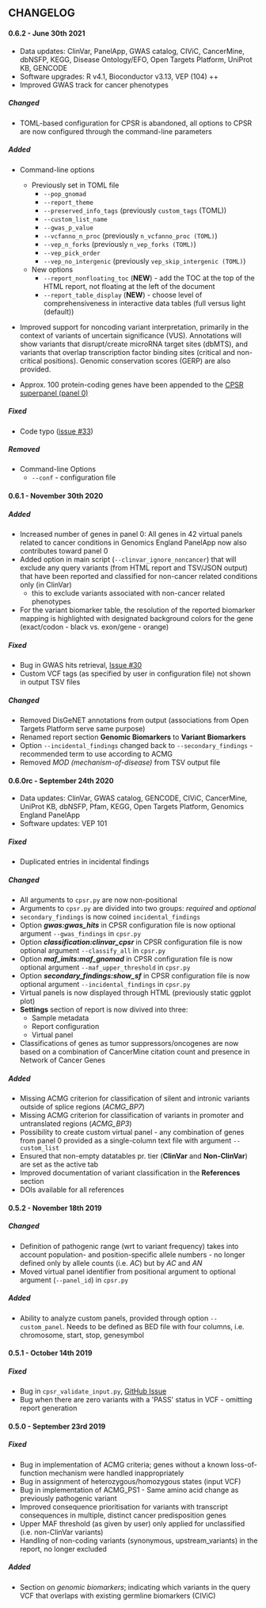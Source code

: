 
## CHANGELOG

#### 0.6.2 - June 30th 2021

* Data updates: ClinVar, PanelApp, GWAS catalog, CIViC, CancerMine, dbNSFP, KEGG, Disease Ontology/EFO, Open Targets Platform, UniProt KB, GENCODE
* Software upgrades: R v4.1, Bioconductor v3.13, VEP (104) ++
* Improved GWAS track for cancer phenotypes

##### Changed
* TOML-based configuration for CPSR is abandoned, all options to CPSR are now configured through the command-line parameters

##### Added
* Command-line options
  * Previously set in TOML file
	* `--pop_gnomad`
	* `--report_theme`
	* `--preserved_info_tags` (previously `custom_tags` (TOML))
	* `--custom_list_name`
	* `--gwas_p_value`
	* `--vcfanno_n_proc` (previously `n_vcfanno_proc (TOML)`)
	* `--vep_n_forks` (previously `n_vep_forks (TOML)`)
	* `--vep_pick_order`
	* `--vep_no_intergenic` (previously `vep_skip_intergenic (TOML)`)
  * New options
	* `--report_nonfloating_toc` (**NEW**) - add the TOC at the top of the HTML report, not floating at the left of the document
	* `--report_table_display` (**NEW**) - choose level of comprehensiveness in interactive data tables (full versus light (default))

* Improved support for noncoding variant interpretation, primarily in the context of variants of uncertain significance (VUS). Annotations will show variants that disrupt/create microRNA target sites (dbMTS), and variants that overlap transcription factor binding sites (critical and non-critical positions). Genomic conservation scores (GERP) are also provided.

* Approx. 100 protein-coding genes have been appended to the [CPSR superpanel (panel 0)](superpanel.html)

##### Fixed
* Code typo ([issue #33](https://github.com/sigven/cpsr/issues/33))

##### Removed
* Command-line Options
   * `--conf` - configuration file

#### 0.6.1 - November 30th 2020

##### Added

 - Increased number of genes in panel 0: All genes in 42 virtual panels related to cancer conditions in Genomics England PanelApp now also contributes toward panel 0
 - Added option in main script (`--clinvar_ignore_noncancer`) that will exclude any query variants (from HTML report and TSV/JSON output) that have been reported and classified for non-cancer related conditions only (in ClinVar)
	 - this to exclude variants associated with non-cancer related phenotypes
 - For the variant biomarker table, the resolution of the reported biomarker mapping is highlighted with designated background colors for the gene (exact/codon - black vs. exon/gene - orange)

##### Fixed
 - Bug in GWAS hits retrieval, [Issue #30](https://github.com/sigven/cpsr/issues/18)
 - Custom VCF tags (as specified by user in configuration file) not shown in output TSV files

##### Changed
 - Removed DisGeNET annotations from output (associations from Open Targets Platform serve same purpose)
 - Renamed report section __Genomic Biomarkers__ to __Variant Biomarkers__
 - Option `--incidental_findings` changed back to `--secondary_findings` - recommended term to use according to ACMG
 - Removed _MOD (mechanism-of-disease)_ from TSV output file

#### 0.6.0rc - September 24th 2020

- Data updates: ClinVar, GWAS catalog, GENCODE, CIViC, CancerMine, UniProt KB, dbNSFP, Pfam, KEGG, Open Targets Platform, Genomics England PanelApp
- Software updates: VEP 101

##### Fixed
  * Duplicated entries in incidental findings

##### Changed
  * All arguments to `cpsr.py` are now non-positional
  * Arguments to `cpsr.py` are divided into two groups: _required_ and _optional_
  * `secondary_findings` is now coined `incidental_findings`
  * Option ___gwas:gwas_hits___ in CPSR configuration file is now optional argument `--gwas_findings` in `cpsr.py`
  * Option ___classification:clinvar_cpsr___ in CPSR configuration file is now optional argument `--classify_all` in `cpsr.py`
  * Option ___maf_imits:maf_gnomad___ in CPSR configuration file is now optional argument `--maf_upper_threshold` in `cpsr.py`
  * Option ___secondary_findings:show_sf___ in CPSR configuration file is now optional argument `--incidental_findings` in `cpsr.py`
  * Virtual panels is now displayed through HTML (previously static ggplot plot)
  * __Settings__ section of report is now divived into three:
	  * Sample metadata
	  * Report configuration
	  * Virtual panel
  * Classifications of genes as tumor suppressors/oncogenes are now based on a combination of CancerMine citation count and presence in Network of Cancer Genes

##### Added
  * Missing ACMG criterion for classification of silent and intronic variants outside of splice regions (_ACMG_BP7_)
  * Missing ACMG criterion for classification of variants in promoter and untranslated regions (_ACMG_BP3_)
  * Possibility to create custom virtual panel - any combination of genes from panel 0 provided as a single-column text file with argument `--custom_list`
  * Ensured that non-empty datatables pr. tier (__ClinVar__ and __Non-ClinVar__) are set as the active tab
  * Improved documentation of variant classification in the __References__ section
  * DOIs available for all references

#### 0.5.2 - November 18th 2019

##### Changed
  * Definition of pathogenic range (wrt to variant frequency) takes into account population- and position-specific allele numbers - no longer defined only by allele counts (i.e. *AC*) but by *AC* and *AN*
  * Moved virtual panel identifier from positional argument to optional argument (`--panel_id`) in `cpsr.py`

##### Added
  * Ability to analyze custom panels, provided through option `--custom_panel`. Needs to be defined as BED file with four columns, i.e. chromosome, start, stop, genesymbol

#### 0.5.1 - October 14th 2019

##### Fixed
  * Bug in `cpsr_validate_input.py`, [GitHub Issue](https://github.com/sigven/cpsr/issues/18)
  * Bug when there are zero variants with a 'PASS' status in VCF - omitting report generation

#### 0.5.0 - September 23rd 2019

##### Fixed
  * Bug in implementation of ACMG criteria; genes without a known loss-of-function mechanism were handled inappropriately
  * Bug in assignment of heterozygous/homozygous states (input VCF)
  * Bug in implementation of ACMG_PS1 - Same amino acid change as previously pathogenic variant
  * Improved consequence prioritisation for variants with transcript consequences in multiple, distinct cancer predisposition genes
  * Upper MAF threshold (as given by user) only applied for unclassified (i.e. non-ClinVar variants)
  * Handling of non-coding variants (synonymous, upstream_variants) in the report, no longer excluded

##### Added
  * Section on _genomic biomarkers_; indicating which variants in the query VCF that overlaps with existing germline biomarkers (CIViC)

